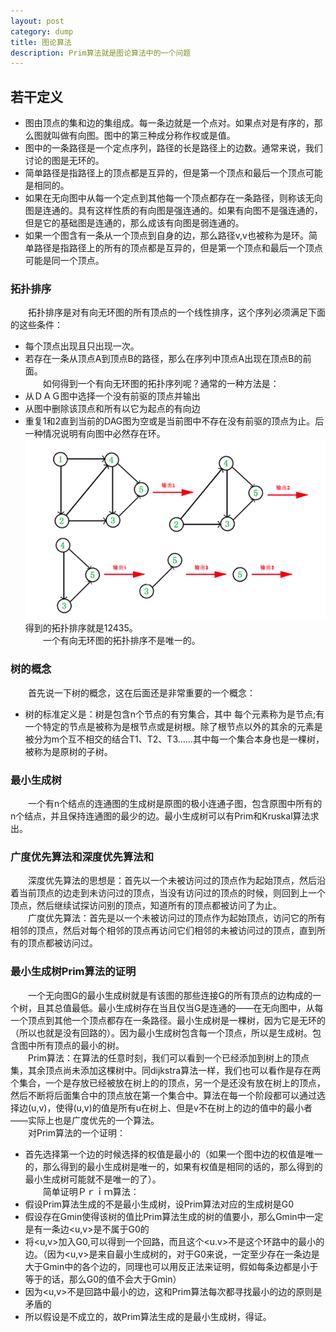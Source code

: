 ```yaml
---
layout: post
category: dump
title: 图论算法
description: Prim算法就是图论算法中的一个问题
---
```


## 若干定义
- 图由顶点的集和边的集组成。每一条边就是一个点对。如果点对是有序的，那么图就叫做有向图。图中的第三种成分称作权或是值。
- 图中的一条路径是一个定点序列，路径的长是路径上的边数。通常来说，我们讨论的图是无环的。
- 简单路径是指路径上的顶点都是互异的，但是第一个顶点和最后一个顶点可能是相同的。
-  如果在无向图中从每一个定点到其他每一个顶点都存在一条路径，则称该无向图是连通的。具有这样性质的有向图是强连通的。如果有向图不是强连通的，但是它的基础图是连通的，那么成该有向图是弱连通的。
- 如果一个图含有一条从一个顶点到自身的边，那么路径v,v也被称为是环。简单路径是指路径上的所有的顶点都是互异的，但是第一个顶点和最后一个顶点可能是同一个顶点。
### 拓扑排序
　　拓扑排序是对有向无环图的所有顶点的一个线性排序，这个序列必须满足下面的这些条件：
- 每个顶点出现且只出现一次。
- 若存在一条从顶点A到顶点B的路径，那么在序列中顶点A出现在顶点B的前面。<br>
　　如何得到一个有向无环图的拓扑序列呢？通常的一种方法是：
- 从ＤＡＧ图中选择一个没有前驱的顶点并输出
- 从图中删除该顶点和所有以它为起点的有向边
- 重复1和2直到当前的DAG图为空或是当前图中不存在没有前驱的顶点为止。后一种情况说明有向图中必然存在环。
![](/downloads/拓扑排序.png)
　　得到的拓扑排序就是12435。<br>
　　一个有向无环图的拓扑排序不是唯一的。

### 树的概念
　　首先说一下树的概念，这在后面还是非常重要的一个概念：
- 树的标准定义是：树是包含n个节点的有穷集合，其中 每个元素称为是节点;有一个特定的节点是被称为是根节点或是树根。除了根节点以外的其余的元素是被分为m个互不相交的结合T1、T2、T3……其中每一个集合本身也是一棵树，被称为是原树的子树。

### 最小生成树
　　一个有n个结点的连通图的生成树是原图的极小连通子图，包含原图中所有的n个结点，并且保持连通图的最少的边。最小生成树可以有Prim和Kruskal算法求出。

### 广度优先算法和深度优先算法和
　　深度优先算法的思想是：首先以一个未被访问过的顶点作为起始顶点，然后沿着当前顶点的边走到未访问过的顶点，当没有访问过的顶点的时候，则回到上一个顶点，然后继续试探访问别的顶点，知道所有的顶点都被访问了为止。<br>
　　广度优先算法：首先是以一个未被访问过的顶点作为起始顶点，访问它的所有相邻的顶点，然后对每个相邻的顶点再访问它们相邻的未被访问过的顶点，直到所有的顶点都被访问过。<br>

### 最小生成树Prim算法的证明
　　一个无向图G的最小生成树就是有该图的那些连接G的所有顶点的边构成的一个树，且其总值最低。最小生成树存在当且仅当G是连通的——在无向图中，从每一个顶点到其他一个顶点都存在一条路径。最小生成树是一棵树，因为它是无环的（所以也就是没有回路的）。因为最小生成树包含每一个顶点，所以是生成树。包含图中所有顶点的最小的树。<br>
　　Prim算法：在算法的任意时刻，我们可以看到一个已经添加到树上的顶点集，其余顶点尚未添加这棵树中。同dijkstra算法一样，我们也可以看作是存在两个集合，一个是存放已经被放在树上的的顶点，另一个是还没有放在树上的顶点，然后不断将后面集合中的顶点放在第一个集合中。算法在每一个阶段都可以通过选择边(u,v)，使得(u,v)的值是所有u在树上、但是v不在树上的边的值中的最小者——实际上也是广度优先的一个算法。<br>
　　对Prim算法的一个证明：
- 首先选择第一个边的时候选择的权值是最小的（如果一个图中边的权值是唯一的，那么得到的最小生成树是唯一的，如果有权值是相同的话的，那么得到的最小生成树可能就不是唯一的了）。<br>
　　简单证明Ｐｒｉｍ算法：
- 假设Prim算法生成的不是最小生成树，设Prim算法对应的生成树是G0
- 假设存在Gmin使得该树的值比Prim算法生成的树的值要小，那么Gmin中一定是有一条边<u,v>是不属于G0的
- 将<u,v>加入G0,可以得到一个回路，而且这个<u.v>不是这个环路中的最小的边。（因为<u,v>是来自最小生成树的，对于G0来说，一定至少存在一条边是大于Gmin中的各个边的，同理也可以用反正法来证明，假如每条边都是小于等于的话，那么G0的值不会大于Gmin）
- 因为<u,v>不是回路中最小的边，这和Prim算法每次都寻找最小的边的原则是矛盾的
- 所以假设是不成立的，故Prim算法生成的是最小生成树，得证。
